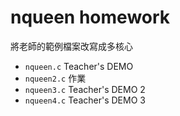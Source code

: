 # nqueen homework
將老師的範例檔案改寫成多核心
- `nqueen.c` Teacher's DEMO
- `nqueen2.c` 作業
- `nqueen3.c` Teacher's DEMO 2
- `nqueen4.c` Teacher's DEMO 3